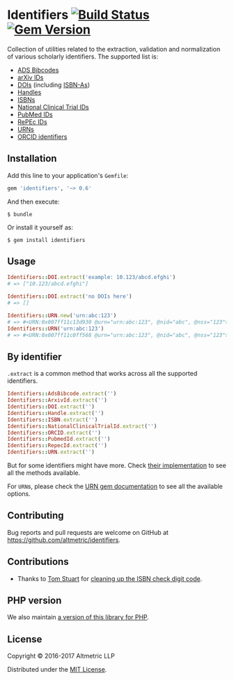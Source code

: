 # Identifiers [![Build Status](https://travis-ci.org/altmetric/identifiers.svg?branch=master)](https://travis-ci.org/altmetric/identifiers) [![Gem Version](https://badge.fury.io/rb/identifiers.svg)](https://badge.fury.io/rb/identifiers)

Collection of utilities related to the extraction, validation and normalization of various scholarly identifiers. The supported list is:

- [ADS Bibcodes](http://adsdoc.harvard.edu/abs_doc/help_pages/bibcodes.html)
- [arXiv IDs](https://arxiv.org/help/arxiv_identifier)
- [DOIs](https://www.doi.org/) (including [ISBN-As](https://www.doi.org/factsheets/ISBN-A.html))
- [Handles](https://en.wikipedia.org/wiki/Handle_System)
- [ISBNs](https://en.wikipedia.org/wiki/International_Standard_Book_Number)
- [National Clinical Trial IDs](https://clinicaltrials.gov/)
- [PubMed IDs](http://www.ncbi.nlm.nih.gov/pubmed)
- [RePEc IDs](https://en.wikipedia.org/wiki/Research_Papers_in_Economics)
- [URNs](https://en.wikipedia.org/wiki/Uniform_Resource_Name)
- [ORCID identifiers](http://orcid.org/)

## Installation

Add this line to your application's `Gemfile`:

```ruby
gem 'identifiers', '~> 0.6'
```

And then execute:

    $ bundle

Or install it yourself as:

    $ gem install identifiers

## Usage

```ruby
Identifiers::DOI.extract('example: 10.123/abcd.efghi')
# => ["10.123/abcd.efghi"]

Identifiers::DOI.extract('no DOIs here')
# => []

Identifiers::URN.new('urn:abc:123')
# => #<URN:0x007ff11c13d930 @urn="urn:abc:123", @nid="abc", @nss="123">
Identifiers::URN('urn:abc:123')
# => #<URN:0x007ff11c0ff568 @urn="urn:abc:123", @nid="abc", @nss="123">
```

## By identifier

`.extract` is a common method that works across all the supported identifiers.

```ruby
Identifiers::AdsBibcode.extract('')
Identifiers::ArxivId.extract('')
Identifiers::DOI.extract('')
Identifiers::Handle.extract('')
Identifiers::ISBN.extract('')
Identifiers::NationalClinicalTrialId.extract('')
Identifiers::ORCID.extract('')
Identifiers::PubmedId.extract('')
Identifiers::RepecId.extract('')
Identifiers::URN.extract('')
```

But for some identifiers might have more. Check [their implementation](https://github.com/altmetric/identifiers/tree/master/lib/identifiers) to see all the methods available.

For `URN`s, please check the [URN gem documentation](https://github.com/altmetric/urn) to see all the available options.

## Contributing

Bug reports and pull requests are welcome on GitHub at https://github.com/altmetric/identifiers.

## Contributions

* Thanks to [Tom Stuart](https://github.com/tomstuart) for [cleaning up the ISBN check digit code](https://github.com/altmetric/identifiers/pull/10).

## PHP version

We also maintain [a version of this library for PHP](https://github.com/altmetric/php-identifiers).

## License

Copyright © 2016-2017 Altmetric LLP

Distributed under the [MIT License](http://opensource.org/licenses/MIT).
